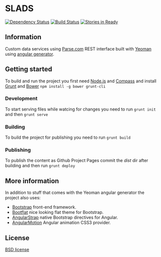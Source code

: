 # SLADS
[![Dependency Status](https://gemnasium.com/v3rm0n/slads.svg)](https://gemnasium.com/v3rm0n/slads)
[![Build Status](https://travis-ci.org/v3rm0n/slads.svg?branch=master)](https://travis-ci.org/v3rm0n/slads)
[![Stories in Ready](https://badge.waffle.io/v3rm0n/slads.png?label=ready&title=Ready)](https://waffle.io/v3rm0n/slads)

## Information

Custom data services using [Parse.com](http://parse.com) REST interface built with [Yeoman](http://yeoman.io/) using [angular generator](https://github.com/yeoman/generator-angular).

## Getting started

To build and run the project you first need [Node.js](http://nodejs.org/) and [Compass](http://compass-style.org/) and install [Grunt](http://gruntjs.com/) and [Bower](http://bower.io/) `npm install -g bower grunt-cli`

### Development

To start serving files while watcing for changes you need to run `grunt init` and then `grunt serve`

### Building

To build the project for publishing you need to run `grunt build`

### Publishing

To publish the content as Github Project Pages commit the *dist* dir after building and then run `grunt deploy`

## More information

In addition to stuff that comes with the Yeoman angular generator the project also uses:

- [Bootstrap](http://getbootstrap.com/) front-end framework.
- [Bootflat](http://bootflat.github.io/) nice looking flat theme for Bootstrap.
- [AngularStrap](http://mgcrea.github.io/angular-strap/) native Bootstrap directives for Angular.
- [AngularMotion](http://mgcrea.github.io/angular-motion/) Angular animation CSS3 provider.

## License

[BSD license](http://opensource.org/licenses/bsd-license.php)
